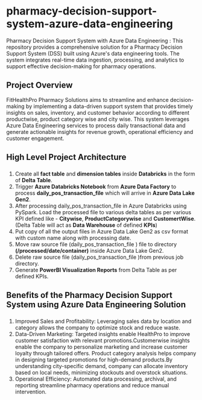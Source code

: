 # pharmacy-decision-support-system-azure-data-engineering
Pharmacy Decision Support System with Azure Data Engineering : This repository provides a comprehensive solution for a Pharmacy Decision Support System (DSS) built using Azure's data engineering tools. The system integrates real-time data ingestion, processing, and analytics to support effective decision-making for pharmacy operations.

## Project Overview 
FitHealthPro Pharmacy Solutions aims to streamline and enhance decision-making by implementing a data-driven support system that provides timely insights on sales, inventory, and customer behavior according to different productwise, product category wise and city wise. This system leverages Azure Data Engineering services to process daily transactional data and generate actionable insights for revenue growth, operational efficiency and customer engagement.

###

## High Level Project Architecture 
###
1) Create all **fact table** and **dimension tables** inside **Databricks** in the form of **Delta Table**.
2) Trigger **Azure Databricks Notebook** from **Azure Data Factory** to process **daily_pos_transaction_file** which will arrive in **Azure Data Lake Gen2**.
3) After processing daily_pos_transaction_file in Azure Databricks using PySpark. Load the processed file to various delta tables as per various KPI defined like - **Citywise**, **ProductCategorywise** and **CustomertWise**.(Delta Table will act as **Data Warehouse** of defined **KPIs**)
4) Put copy of all the output files in Azure Data Lake Gen2 as csv format with custom name along with processing date.
5) Move raw source file (daily_pos_transaction_file ) file to directory **(/processed/date/container)** inside Azure Data Lake Gen2.
6) Delete raw source file (daily_pos_transaction_file )from previous job directory.
7) Generate **PowerBI Visualization Reports** from Delta Table as per defined KPIs.


## Benefits of the Pharmacy Decision Support System using Azure Data Engineering Solution
###
1) Improved Sales and Profitability: Leveraging sales data by location and category allows the company to optimize stock and reduce waste.
2) Data-Driven Marketing: Targeted insights enable HealthPro to improve customer satisfaction with relevant promotions.Customerwise insights enable the company to personalize marketing and increase customer loyalty through tailored offers. Product category analysis helps company in designing targeted promotions for high-demand products.By understanding city-specific demand, company can allocate inventory based on local needs, minimizing stockouts and overstock situations.
3) Operational Efficiency: Automated data processing, archival, and reporting streamline pharmacy operations and reduce manual intervention.
